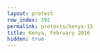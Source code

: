 ```yaml
---
layout: protest
row_index: 392
permalink: protests/kenya-15
title: Kenya, February 2016
hidden: true
---
```

